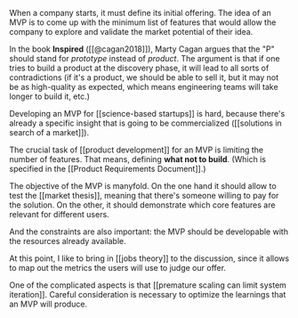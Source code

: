 When a company starts, it must define its initial offering. The idea of an MVP is to come up with the minimum list of features that would allow the company to explore and validate the market potential of their idea. 

In the book **Inspired** ([[@cagan2018]]), Marty Cagan argues that the "P" should stand for *prototype* instead of *product*. The argument is that if one tries to build a product at the discovery phase, it will lead to all sorts of contradictions (if it's a product, we should be able to sell it, but it may not be as high-quality as expected, which means engineering teams will take longer to build it, etc.)

Developing an MVP for [[science-based startups]] is hard, because there's already a specific insight that is going to be commercialized ([[solutions in search of a market]]). 

The crucial task of [[product development]] for an MVP is limiting the number of features. That means, defining **what not to build**. (Which is specified in the [[Product Requirements Document]].)

The objective of the MVP is manyfold. On the one hand it should allow to test the [[market thesis]], meaning that there's someone willing to pay for the solution. On the other, it should demonstrate which core features are relevant for different users. 

And the constraints are also important: the MVP should be developable with the resources already available. 

At this point, I like to bring in [[jobs theory]] to the discussion, since it allows to map out the metrics the users will use to judge our offer. 

One of the complicated aspects is that [[premature scaling can limit system iteration]]. Careful consideration is necessary to optimize the learnings that an MVP will produce. 